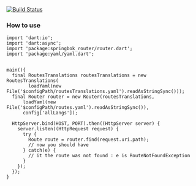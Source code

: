 [![Build Status](https://drone.io/github.com/christophehurpeau/dart-springbok_router/status.png)](https://drone.io/github.com/christophehurpeau/dart-springbok_router/latest)

### How to use


```
import 'dart:io';
import 'dart:async';
import 'package:springbok_router/router.dart';
import 'package:yaml/yaml.dart';


main(){
  final RoutesTranslations routesTranslations = new RoutesTranslations(
        loadYaml(new File('$configPath/routesTranslations.yaml').readAsStringSync()));
  final Router router = new Router(routesTranslations,
      loadYaml(new File('$configPath/routes.yaml').readAsStringSync()),
      config['allLangs']);

  HttpServer.bind(HOST, PORT).then((HttpServer server) {
    server.listen((HttpRequest request) {
      try {
        Route route = router.find(request.uri.path);
        // now you should have
      } catch(e) {
        // it the route was not found : e is RouteNotFoundException
      }
    });
  });
}
```